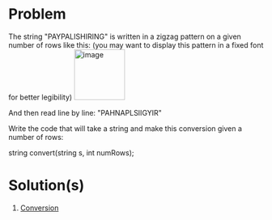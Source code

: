 # Problem
The string "PAYPALISHIRING" is written in a zigzag pattern on a given number of rows like this: (you may want to display this pattern in a fixed font for better legibility)
<img width="100" alt="image" src="https://github.com/user-attachments/assets/9ed45b67-d690-45dd-b2a3-19cf85b9e42a">

And then read line by line: "PAHNAPLSIIGYIR"

Write the code that will take a string and make this conversion given a number of rows:

string convert(string s, int numRows);


# Solution(s)
1. [Conversion](https://github.com/OJScofield/ProblemSolving/new/main/zigzagConversion/zigzag.py)
